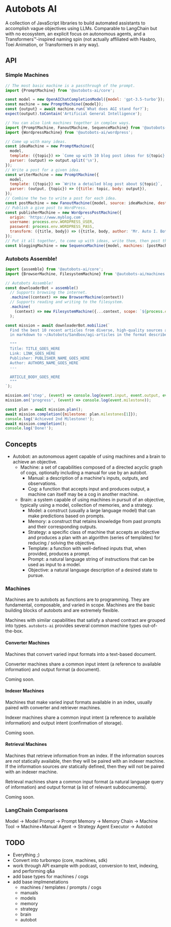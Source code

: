 # Autobots AI

A collection of JavaScript libraries to build automated assistants to accomplish vague objectives using LLMs. Comparable to LangChain but with no ecosystem, an explicit focus on autonomous agents, and a Transformers™-inspired naming spin (not actually affiliated with Hasbro, Toei Animation, or Transformers in any way).

## API

### Simple Machines

```js
// The most basic machine is a passthrough of the prompt.
import {PromptMachine} from '@autobots-ai/core';

const model = new OpenAIChatCompletionModel({model: 'gpt-3.5-turbo'});
const machine = new PromptMachine({model});
const {output} = await machine.run(`What does AGI stand for?`);
expect(output).toContain('Artificial General Intelligence');

// You can also link machines together in complex ways.
import {PromptMachine, FanoutMachine, SequenceMachine} from '@autobots-ai/core';
import {WordpressMachine} from '@autobots-ai/wordpress';

// Come up with many ideas.
const ideaMachine = new PromptMachine({
  model,
  template: ({topic}) => `Come up with 10 blog post ideas for ${topic} separated by newlines`,
  parser: (output) => output.split('\n'),
});
// Write a post for a given idea.
const writerMachine = new PromptMachine({
  model,
  template: ({topic}) => `Write a detailed blog post about ${topic}`,
  parser: (output, {topic}) => ({title: topic, body: output}),
});
// Combine the two to write a post for each idea.
const postMachine = new FanoutMachine({model, source: ideaMachine, destination: writerMachine});
// Publish a give post to WordPress.
const publisherMachine = new WordpressPostMachine({
  origin: 'https://www.myblog.com',
  username: process.env.WORDPRESS_USER,
  password: process.env.WORDPRESS_PASS,
  transform: ({title, body}) => ({title, body, author: 'Mr. Auto I. Bot', status: 'draft'}),
});
// Put it all together, to come up with ideas, write them, then post them.
const bloggingMachine = new SequenceMachine({model, machines: [postMachine, publisherMachine]});
```

### Autobots Assemble!

```js
import {assemble} from '@autobots-ai/core';
import {BrowserMachine, FilesystemMachine} from '@autobots-ai/machines';

// Autobots Assemble!
const downloaderBot = assemble()
  // Supports browsing the internet.
  .machine((context) => new BrowserMachine(context))
  // Supports reading and writing to the filesystem.
  .machine(
    (context) => new FilesystemMachine({...context, scope: `${process.env.HOME}/Autobots/Sandbox`})
  );

const mission = await downloaderBot.mobilize(`
  Find the best 10 recent articles from diverse, high-quality sources about AGI and save them
  in markdown to ~/Autobots/Sandbox/agi-articles in the format described in """ below.

  """
  Title: TITLE_GOES_HERE
  Link: LINK_GOES_HERE
  Publisher: PUBLISHER_NAME_GOES_HERE
  Author: AUTHORS_NAME_GOES_HERE
  ---

  ARTICLE_BODY_GOES_HERE
  """
`);

mission.on('step', (event) => console.log(event.input, event.output, event.machine));
mission.on('progress', (event) => console.log(event.milestone));

const plan = await mission.plan();
await mission.completion({milestone: plan.milestones[1]});
console.log('Achieved 2nd Milestone!');
await mission.completion();
console.log('Done!');
```

## Concepts

- Autobot: an autonomous agent capable of using machines and a brain to achieve an objective.
  - Machine: a set of capabilities composed of a directed acyclic graph of cogs, optionally including a manual for use by an autobot.
    - Manual: a description of a machine's inputs, outputs, and observations.
    - Cog: a function that accepts input and produces output, a machine can itself may be a cog in another machine.
  - Brain: a system capable of using machines in pursuit of an objective, typically using a model, collection of memories, and a strategy.
    - Model: a construct (usually a large language model) that can make predictions based on prompts.
    - Memory: a construct that retains knowledge from past prompts and their corresponding outputs.
    - Strategy: a specific class of machine that accepts an objective and produces a plan with an algorithm (series of templates) for reducing / solving the objective.
    - Template: a function with well-defined inputs that, when provided, produces a prompt.
    - Prompt: a natural language string of instructions that can be used as input to a model.
    - Objective: a natural language description of a desired state to pursue.

### Machines

Machines are to autobots as functions are to programming. They are fundamental, composable, and varied in scope. Machines are the basic building blocks of autobots and are extremely flexible.

Machines with similar capabilities that satisfy a shared contract are grouped into types. `autobots-ai` provides several common machine types out-of-the-box.

#### Converter Machines

Machines that convert varied input formats into a text-based document.

Converter machines share a common input intent (a reference to available information) and output format (a document).

Coming soon.

#### Indexer Machines

Machines that make varied input formats available in an index, usually paired with converter and retriever machines.

Indexer machines share a common input intent (a reference to available information) and output intent (confirmation of storage).

Coming soon.

#### Retrieval Machines

Machines that retrieve information from an index. If the information sources are _not_ statically available, then they will be paired with an indexer machine. If the information sources _are_ statically defined, then they will not be paired with an indexer machine.

Retrieval machines share a common input format (a natural language query of information) and output format (a list of relevant subdocuments).

Coming soon.

### LangChain Comparisons

Model -> Model
Prompt -> Prompt
Memory -> Memory
Chain -> Machine
Tool -> Machine+Manual
Agent -> Strategy
Agent Executor -> Autobot

## TODO

- Everything ;)
- Convert into turborepo (core, machines, sdk)
- work through API example with podcast, conversion to text, indexing, and performing q&a
- add base types for machines / cogs
- add base implmenetations
  - machines / templates / prompts / cogs
  - manuals
  - models
  - memory
  - strategy
  - brain
  - autobot
